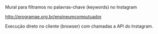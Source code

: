 Mural para filtramos no palavras-chave (keywords) no Instagram

http://programae.org.br/ensineumcomputuador

Execução direto no cliente (browser) com chamadas a API do Instagram.

